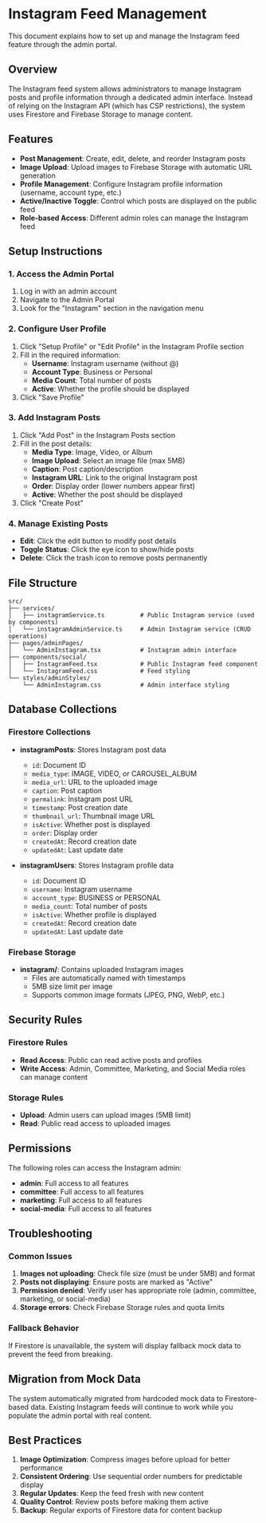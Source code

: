 # Instagram Feed Management

This document explains how to set up and manage the Instagram feed feature through the admin portal.

## Overview

The Instagram feed system allows administrators to manage Instagram posts and profile information through a dedicated admin interface. Instead of relying on the Instagram API (which has CSP restrictions), the system uses Firestore and Firebase Storage to manage content.

## Features

- **Post Management**: Create, edit, delete, and reorder Instagram posts
- **Image Upload**: Upload images to Firebase Storage with automatic URL generation
- **Profile Management**: Configure Instagram profile information (username, account type, etc.)
- **Active/Inactive Toggle**: Control which posts are displayed on the public feed
- **Role-based Access**: Different admin roles can manage the Instagram feed

## Setup Instructions

### 1. Access the Admin Portal

1. Log in with an admin account
2. Navigate to the Admin Portal
3. Look for the "Instagram" section in the navigation menu

### 2. Configure User Profile

1. Click "Setup Profile" or "Edit Profile" in the Instagram Profile section
2. Fill in the required information:
   - **Username**: Instagram username (without @)
   - **Account Type**: Business or Personal
   - **Media Count**: Total number of posts
   - **Active**: Whether the profile should be displayed
3. Click "Save Profile"

### 3. Add Instagram Posts

1. Click "Add Post" in the Instagram Posts section
2. Fill in the post details:
   - **Media Type**: Image, Video, or Album
   - **Image Upload**: Select an image file (max 5MB)
   - **Caption**: Post caption/description
   - **Instagram URL**: Link to the original Instagram post
   - **Order**: Display order (lower numbers appear first)
   - **Active**: Whether the post should be displayed
3. Click "Create Post"

### 4. Manage Existing Posts

- **Edit**: Click the edit button to modify post details
- **Toggle Status**: Click the eye icon to show/hide posts
- **Delete**: Click the trash icon to remove posts permanently

## File Structure

```
src/
├── services/
│   ├── instagramService.ts          # Public Instagram service (used by components)
│   └── instagramAdminService.ts     # Admin Instagram service (CRUD operations)
├── pages/adminPages/
│   └── AdminInstagram.tsx           # Instagram admin interface
├── components/social/
│   ├── InstagramFeed.tsx            # Public Instagram feed component
│   └── InstagramFeed.css            # Feed styling
└── styles/adminStyles/
    └── AdminInstagram.css           # Admin interface styling
```

## Database Collections

### Firestore Collections

- **instagramPosts**: Stores Instagram post data
  - `id`: Document ID
  - `media_type`: IMAGE, VIDEO, or CAROUSEL_ALBUM
  - `media_url`: URL to the uploaded image
  - `caption`: Post caption
  - `permalink`: Instagram post URL
  - `timestamp`: Post creation date
  - `thumbnail_url`: Thumbnail image URL
  - `isActive`: Whether post is displayed
  - `order`: Display order
  - `createdAt`: Record creation date
  - `updatedAt`: Last update date

- **instagramUsers**: Stores Instagram profile data
  - `id`: Document ID
  - `username`: Instagram username
  - `account_type`: BUSINESS or PERSONAL
  - `media_count`: Total number of posts
  - `isActive`: Whether profile is displayed
  - `createdAt`: Record creation date
  - `updatedAt`: Last update date

### Firebase Storage

- **instagram/**: Contains uploaded Instagram images
  - Files are automatically named with timestamps
  - 5MB size limit per image
  - Supports common image formats (JPEG, PNG, WebP, etc.)

## Security Rules

### Firestore Rules

- **Read Access**: Public can read active posts and profiles
- **Write Access**: Admin, Committee, Marketing, and Social Media roles can manage content

### Storage Rules

- **Upload**: Admin users can upload images (5MB limit)
- **Read**: Public read access to uploaded images

## Permissions

The following roles can access the Instagram admin:

- **admin**: Full access to all features
- **committee**: Full access to all features
- **marketing**: Full access to all features
- **social-media**: Full access to all features

## Troubleshooting

### Common Issues

1. **Images not uploading**: Check file size (must be under 5MB) and format
2. **Posts not displaying**: Ensure posts are marked as "Active"
3. **Permission denied**: Verify user has appropriate role (admin, committee, marketing, or social-media)
4. **Storage errors**: Check Firebase Storage rules and quota limits

### Fallback Behavior

If Firestore is unavailable, the system will display fallback mock data to prevent the feed from breaking.

## Migration from Mock Data

The system automatically migrated from hardcoded mock data to Firestore-based data. Existing Instagram feeds will continue to work while you populate the admin portal with real content.

## Best Practices

1. **Image Optimization**: Compress images before upload for better performance
2. **Consistent Ordering**: Use sequential order numbers for predictable display
3. **Regular Updates**: Keep the feed fresh with new content
4. **Quality Control**: Review posts before making them active
5. **Backup**: Regular exports of Firestore data for content backup